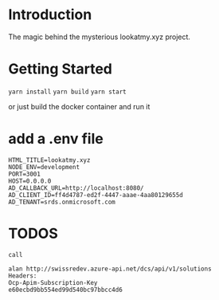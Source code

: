 # Introduction 
The magic behind the mysterious lookatmy.xyz project.

# Getting Started
`yarn install`
`yarn build`
`yarn start`

or just build the docker container and run it

# add a .env file
```
HTML_TITLE=lookatmy.xyz
NODE_ENV=development
PORT=3001
HOST=0.0.0.0
AD_CALLBACK_URL=http://localhost:8080/
AD_CLIENT_ID=ff4d4787-ed2f-4447-aaae-4aa80129655d
AD_TENANT=srds.onmicrosoft.com
```


# TODOS
```
call

alan http://swissredev.azure-api.net/dcs/api/v1/solutions
Headers:
Ocp-Apim-Subscription-Key
e60ecbd9bb554ed99d540bc97bbcc4d6

```
